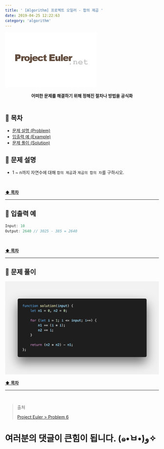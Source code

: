 ```yaml
---
title: ' [Algorithm] 프로젝트 오일러 - 합의 제곱 '
date: 2019-04-25 12:22:63
category: 'algorithm'
---
```


![](./images/logo.png)

<center><strong>어떠한 문제를 해결하기 위해 정해진 절차나 방법을 공식화</strong></center>

<br />

## **💎 목차**

- [문제 설명 (Problem)](#-문제-설명)
- [입출력 예 (Example)](#-입출력-예)
- [문제 풀이 (Solution)](#-문제-풀이)

## **📕 문제 설명**

- 1 ~ n까지 자연수에 대해 `합의 제곱`과 `제곱의 합의 차`를 구하시오.

<br />

**[⬆ 목차](#-목차)**

---

## **📙 입출력 예**

```js
Input: 10
Output: 2640 // 3025 - 385 = 2640
```

<br />

**[⬆ 목차](#-목차)**

---

## **📘 문제 풀이**

![](./images/solution.6.png)
<br />

**[⬆ 목차](#-목차)**

---

<br />

> 출처
>
> <a href="http://euler.synap.co.kr/prob_detail.php?id=6" target="_blank">Project Euler > Problem 6</a>

# 여러분의 댓글이 큰힘이 됩니다. (๑•̀ㅂ•́)و✧
